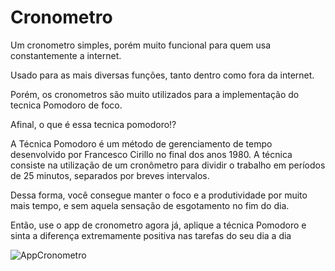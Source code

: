 # Cronometro
Um cronometro simples, porém muito funcional para quem usa constantemente a internet. 

Usado para as mais diversas funções, tanto dentro como fora da internet. 

Porém, os cronometros são muito utilizados para a implementação do tecnica Pomodoro de foco.

Afinal, o que é essa tecnica pomodoro!?

A Técnica Pomodoro é um método de gerenciamento de tempo desenvolvido por Francesco Cirillo no final dos anos 1980. A técnica consiste na utilização de um cronômetro para dividir o trabalho em períodos de 25 minutos, separados por breves intervalos.

Dessa forma, você consegue manter o foco e a produtividade por muito mais tempo, e sem aquela sensação de esgotamento no fim do dia.

Então, use o app de cronometro agora já, aplique a técnica Pomodoro e sinta a diferença extremamente positiva nas tarefas do seu dia a dia

![AppCronometro](https://user-images.githubusercontent.com/65229051/120831045-8463be80-c535-11eb-9125-542d2a0f3dd3.png)
